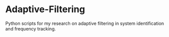 # Adaptive-Filtering
Python scripts for my research on adaptive filtering in system identification and frequency tracking.
